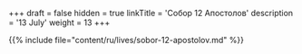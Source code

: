 +++
draft = false
hidden = true
linkTitle = 'Собор 12 Апостолов'
description = '13 July'
weight = 13
+++

{{% include file="content/ru/lives/sobor-12-apostolov.md" %}}
